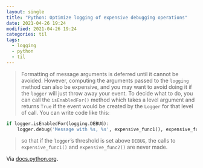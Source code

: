 ```yaml
---
layout: single
title: "Python: Optimize logging of expensive debugging operations"
date: 2021-04-26 19:24
modified: 2021-04-26 19:24
categories: til
tags:
  - logging
  - python
  - til
---
```


> Formatting of message arguments is deferred until it cannot be avoided.
> However, computing the arguments passed to the `logging` method can also be expensive,
> and you may want to avoid doing it if the `logger` will just throw away your event.
> To decide what to do, you can call the `isEnabledFor()` method which takes a level argument
> and returns `True` if the event would be created by the `Logger` for that level of call.
> You can write code like this:

```python
if logger.isEnabledFor(logging.DEBUG):
    logger.debug('Message with %s, %s', expensive_func1(), expensive_func2())
```

> so that if the `logger`’s threshold is set above `DEBUG`,
the calls to `expensive_func1()` and `expensive_func2()` are never made.

Via [docs.python.org](https://docs.python.org/3/howto/logging.html#optimization).
